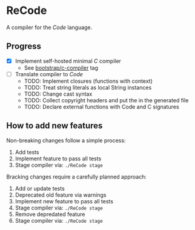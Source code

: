 # ReCode

A compiler for the _Code_ language.

## Progress

- [X] Implement self-hosted minimal _C_ compiler
  - See [bootstrap/c-compiler](https://github.com/tughi/recode/tree/bootstrap/c-compiler) tag
- [ ] Translate compiler to _Code_
  - TODO: Implement closures (functions with context)
  - TODO: Treat string literals as local String instances
  - TODO: Change cast syntax
  - TODO: Collect copyright headers and put the in the generated file
  - TODO: Declare external functions with Code and C signatures


## How to add new features

Non-breaking changes follow a simple process:
1. Add tests
1. Implement feature to pass all tests
1. Stage compiler via: `./ReCode stage`

Bracking changes require a carefully planned approach:
1. Add or update tests
1. Deprecated old feature via warnings
1. Implement new feature to pass all tests
1. Stage compiler via: `./ReCode stage`
1. Remove depredated feature
1. Stage compiler via: `./ReCode stage`
